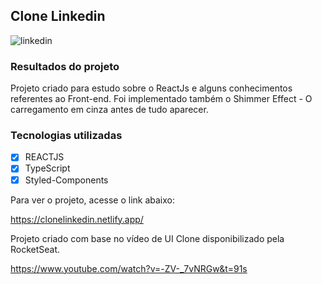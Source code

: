 ## Clone Linkedin

![linkedin](https://user-images.githubusercontent.com/44401595/99251500-3501af00-27ec-11eb-96b2-b568b286a067.PNG)

### Resultados do projeto

Projeto criado para estudo sobre o ReactJs e alguns conhecimentos referentes ao Front-end.
Foi implementado também o Shimmer Effect - O carregamento em cinza antes de tudo aparecer.

### Tecnologias utilizadas

- [X] REACTJS
- [X] TypeScript
- [X] Styled-Components

Para ver o projeto, acesse o link abaixo:

https://clonelinkedin.netlify.app/

Projeto criado com base no vídeo de UI Clone disponibilizado pela RocketSeat.

https://www.youtube.com/watch?v=-ZV-_7vNRGw&t=91s

